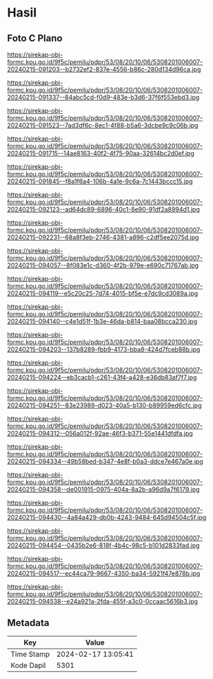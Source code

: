 # Hasil

## Foto C Plano

https://sirekap-obj-formc.kpu.go.id/9f5c/pemilu/pdpr/53/08/20/10/06/5308201006007-20240215-091203--b2732ef2-837e-4556-b86c-280d134d96ca.jpg

https://sirekap-obj-formc.kpu.go.id/9f5c/pemilu/pdpr/53/08/20/10/06/5308201006007-20240215-091337--84abc5cd-f0d9-483e-b3d6-37f6f553ebd3.jpg

https://sirekap-obj-formc.kpu.go.id/9f5c/pemilu/pdpr/53/08/20/10/06/5308201006007-20240215-091523--7ad3df6c-8ec1-4f88-b5a6-3dcbe9c9c06b.jpg

https://sirekap-obj-formc.kpu.go.id/9f5c/pemilu/pdpr/53/08/20/10/06/5308201006007-20240215-091715--14ae8163-40f2-4f75-90aa-32614bc2d0ef.jpg

https://sirekap-obj-formc.kpu.go.id/9f5c/pemilu/pdpr/53/08/20/10/06/5308201006007-20240215-091845--f8a1f6a4-106b-4a1e-9c6a-7c1443bccc15.jpg

https://sirekap-obj-formc.kpu.go.id/9f5c/pemilu/pdpr/53/08/20/10/06/5308201006007-20240215-092123--ad64dc89-6896-40c1-8e90-91df2a8994d1.jpg

https://sirekap-obj-formc.kpu.go.id/9f5c/pemilu/pdpr/53/08/20/10/06/5308201006007-20240215-092231--68a8f3eb-2746-4381-a896-c2df5ee2075d.jpg

https://sirekap-obj-formc.kpu.go.id/9f5c/pemilu/pdpr/53/08/20/10/06/5308201006007-20240215-094057--8f083e1c-d360-4f2b-979e-e690c71767ab.jpg

https://sirekap-obj-formc.kpu.go.id/9f5c/pemilu/pdpr/53/08/20/10/06/5308201006007-20240215-094119--e5c20c25-7d74-4015-bf5e-e7dc9cd3089a.jpg

https://sirekap-obj-formc.kpu.go.id/9f5c/pemilu/pdpr/53/08/20/10/06/5308201006007-20240215-094140--c4e1d51f-1b3e-46da-b814-baa08bcca230.jpg

https://sirekap-obj-formc.kpu.go.id/9f5c/pemilu/pdpr/53/08/20/10/06/5308201006007-20240215-094203--137b8289-fbb9-4173-bba8-424d7fceb88b.jpg

https://sirekap-obj-formc.kpu.go.id/9f5c/pemilu/pdpr/53/08/20/10/06/5308201006007-20240215-094224--eb3cacb1-c261-43f4-a428-e36db83af7f7.jpg

https://sirekap-obj-formc.kpu.go.id/9f5c/pemilu/pdpr/53/08/20/10/06/5308201006007-20240215-094251--83e23989-d023-40a5-b130-b89959ed6cfc.jpg

https://sirekap-obj-formc.kpu.go.id/9f5c/pemilu/pdpr/53/08/20/10/06/5308201006007-20240215-094312--056a012f-92ae-46f3-b371-55e1441dfdfa.jpg

https://sirekap-obj-formc.kpu.go.id/9f5c/pemilu/pdpr/53/08/20/10/06/5308201006007-20240215-094334--49b58bed-b347-4e8f-b0a3-ddce7e467a0e.jpg

https://sirekap-obj-formc.kpu.go.id/9f5c/pemilu/pdpr/53/08/20/10/06/5308201006007-20240215-094358--de001915-0975-404a-8a2b-a96d9a7f6179.jpg

https://sirekap-obj-formc.kpu.go.id/9f5c/pemilu/pdpr/53/08/20/10/06/5308201006007-20240215-094430--4a84a429-db0b-4243-9484-645d94504c5f.jpg

https://sirekap-obj-formc.kpu.go.id/9f5c/pemilu/pdpr/53/08/20/10/06/5308201006007-20240215-094454--0435b2e6-818f-4b4c-98c5-b101d2833fad.jpg

https://sirekap-obj-formc.kpu.go.id/9f5c/pemilu/pdpr/53/08/20/10/06/5308201006007-20240215-094517--ec44ca79-9667-4350-ba34-5921f47e878b.jpg

https://sirekap-obj-formc.kpu.go.id/9f5c/pemilu/pdpr/53/08/20/10/06/5308201006007-20240215-094538--e24a921a-2fda-455f-a3c0-0ccaac5616b3.jpg


## Metadata

| Key        | Value               |
| ---------- | ------------------- |
| Time Stamp | 2024-02-17 13:05:41 |
| Kode Dapil | 5301                |



